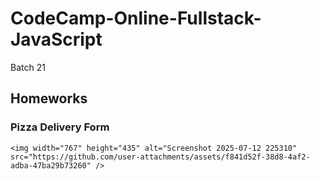 # CodeCamp-Online-Fullstack-JavaScript
Batch 21

## Homeworks

### Pizza Delivery Form
    <img width="767" height="435" alt="Screenshot 2025-07-12 225310" src="https://github.com/user-attachments/assets/f841d52f-38d8-4af2-adba-47ba29b73260" />
